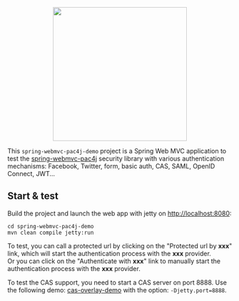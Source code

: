 <p align="center">
  <img src="https://pac4j.github.io/pac4j/img/logo-spring-webmvc.png" width="300" />
</p>

This `spring-webmvc-pac4j-demo` project is a Spring Web MVC application to test the [spring-webmvc-pac4j](https://github.com/pac4j/spring-webmvc-pac4j) security library with various authentication mechanisms: Facebook, Twitter, form, basic auth, CAS, SAML, OpenID Connect, JWT...

## Start & test

Build the project and launch the web app with jetty on [http://localhost:8080](http://localhost:8080):

    cd spring-webmvc-pac4j-demo
    mvn clean compile jetty:run

To test, you can call a protected url by clicking on the "Protected url by **xxx**" link, which will start the authentication process with the **xxx** provider.  
Or you can click on the "Authenticate with **xxx**" link to manually start the authentication process with the **xxx** provider.

To test the CAS support, you need to start a CAS server on port 8888. Use the following demo: [cas-overlay-demo](https://github.com/leleuj/cas-overlay-demo) with the option: `-Djetty.port=8888`.
